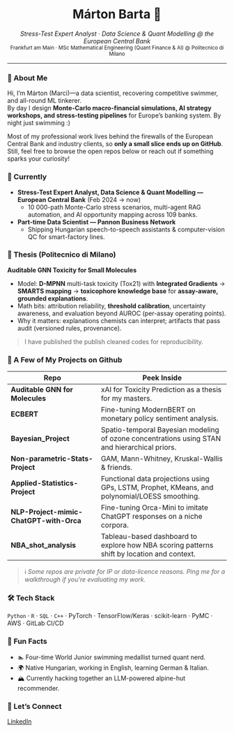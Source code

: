 <!-- Profile README for Márton Barta (bmarci99) -->

<h1 align="center">
  Márton Barta&nbsp;🚀
</h1>
<p align="center">
  <em>Stress-Test Expert Analyst · Data Science & Quant Modelling @ the European Central Bank</em><br>
  <sub>Frankfurt am Main · MSc Mathematical Engineering (Quant Finance & AI) @ Politecnico di Milano</sub>
</p>

---

### 👋 About Me
Hi, I’m Márton (Marci)—a data scientist, recovering competitive swimmer, and all-round ML tinkerer.  
By day I design **Monte-Carlo macro-financial simulations, AI strategy workshops, and stress-testing pipelines** for Europe’s banking system. By night just swimming :)

Most of my professional work lives behind the firewalls of the European Central Bank and industry clients, so **only a small slice ends up on GitHub**. Still, feel free to browse the open repos below or reach out if something sparks your curiosity!


### 🧳 Currently
- **Stress-Test Expert Analyst, Data Science & Quant Modelling — European Central Bank** (Feb 2024 → now)  
  - 10 000-path Monte-Carlo stress scenarios, multi-agent RAG automation, and AI opportunity mapping across 109 banks.  
- **Part-time Data Scientist — Pannon Business Network**  
  - Shipping Hungarian speech-to-speech assistants & computer-vision QC for smart-factory lines.
    
### 🧪 Thesis (Politecnico di Milano)
**Auditable GNN Toxicity for Small Molecules**
- Model: **D-MPNN** multi-task toxicity (Tox21) with **Integrated Gradients** → **SMARTS mapping** → **toxicophore knowledge base** for **assay-aware, grounded explanations**.
- Math bits: attribution reliability, **threshold calibration**, uncertainty awareness, and evaluation beyond AUROC (per-assay operating points).
- Why it matters: explanations chemists can interpret; artifacts that pass audit (versioned rules, provenance).

> I have published the publish cleaned codes for reproducibility.

### 📂 A Few of My Projects on Github
| Repo | Peek Inside |
|------|-------------|
| **Auditable GNN for Molecules** | xAI for Toxicity Prediction as a thesis for my masters. |
| **ECBERT** | Fine-tuning ModernBERT on monetary policy sentiment analysis. |
| **Bayesian_Project** | Spatio-temporal Bayesian modeling of ozone concentrations using STAN and hierarchical priors. |
| **Non-parametric-Stats-Project** | GAM, Mann-Whitney, Kruskal-Wallis & friends. |
| **Applied-Statistics-Project** | Functional data projections using GPs, LSTM, Prophet, KMeans, and polynomial/LOESS smoothing. |
| **NLP-Project-mimic-ChatGPT-with-Orca** | Fine-tuning Orca-Mini to imitate ChatGPT responses on a niche corpora. |
| **NBA_shot_analysis** | Tableau-based dashboard to explore how NBA scoring patterns shift by location and context. |

> ℹ️ *Some repos are private for IP or data-licence reasons. Ping me for a walkthrough if you’re evaluating my work.*

### 🛠️ Tech Stack
`Python` · `R` · `SQL` · `C++` · PyTorch · TensorFlow/Keras · scikit-learn · PyMC · AWS · GitLab CI/CD

### 🌱 Fun Facts
- 🏊 Four-time World Junior swimming medallist turned quant nerd.  
- 🌍 Native Hungarian, working in English, learning German & Italian.  
- 🏔️ Currently hacking together an LLM-powered alpine-hut recommender.

### 🤝 Let’s Connect
[LinkedIn](https://linkedin.com/in/marton-barta-a4a085178/)
